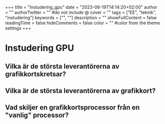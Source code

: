 +++
title = "Instudering_gpu"
date = "2023-06-19T14:14:20+02:00"
author = ""
authorTwitter = "" #do not include @
cover = ""
tags = ["EE", "teknik", "instudering"]
keywords = ["", ""]
description = ""
showFullContent = false
readingTime = false
hideComments = false
color = "" #color from the theme settings
+++

# Instudering GPU

## Vilka är de största leverantörerna av grafikkortskretsar?

## Vilka är de största leverantörerna av grafikkort?

## Vad skiljer en grafikkortsprocessor från en "vanlig" processor?


